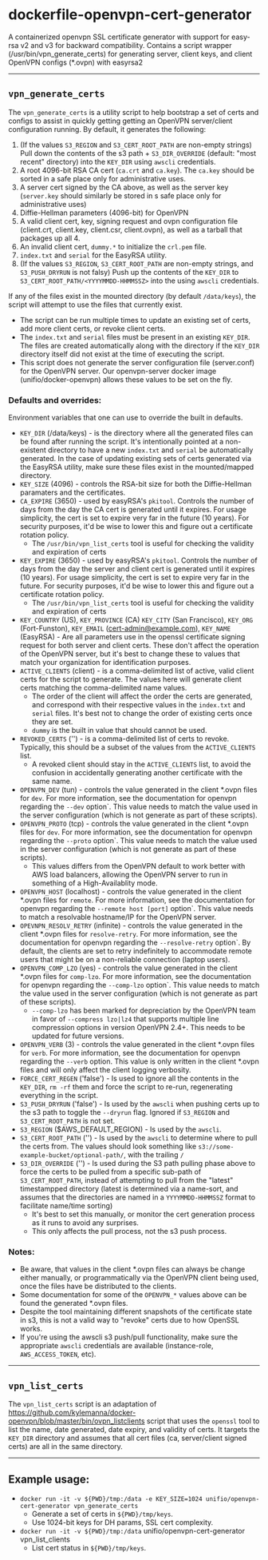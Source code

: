 # dockerfile-openvpn-cert-generator
A containerized openvpn SSL certificate generator with support for easy-rsa v2 and v3 for backward compatibility. Contains a script wrapper (/usr/bin/vpn_generate_certs) for generating server, client keys, and client OpenVPN configs (*.ovpn) with easyrsa2
___
## `vpn_generate_certs`

The `vpn_generate_certs` is a utility script to help bootstrap a set of certs and configs to assist in quickly getting getting an OpenVPN server/client configuration running. By default, it generates the following:

1. (If the values `S3_REGION` and `S3_CERT_ROOT_PATH` are non-empty strings) Pull down the contents of the s3 path + `S3_DIR_OVERRIDE` (default: "most recent" directory) into the `KEY_DIR` using `awscli` credentials.
1. A root 4096-bit RSA CA cert (`ca.crt` and `ca.key`). The `ca.key` should be sorted in a safe place only for administrative uses.
1. A server cert signed by the CA above, as well as the server key (`server.key` should similarly be stored in s safe place only for administrative uses)
1. Diffie-Hellman parameters (4096-bit) for OpenVPN
1. A valid client cert, key, signing request and ovpn configuration file (client.crt, client.key, client.csr, client.ovpn), as well as a tarball that packages up all 4.
1. An invalid client cert, `dummy.*` to initialize the `crl.pem` file.
1. `index.txt` and `serial` for the EasyRSA utility.
1. (If the values `S3_REGION`, `S3_CERT_ROOT_PATH` are non-empty strings, and `S3_PUSH_DRYRUN` is not falsy) Push up the contents of the `KEY_DIR` to `S3_CERT_ROOT_PATH/<YYYYMMDD-HHMMSSZ>` into the using `awscli` credentials.

If any of the files exist in the mounted directory (by default `/data/keys`), the script will attempt to use the files that currently exist.

* The script can be run multiple times to update an existing set of certs, add more client certs, or revoke client certs.
* The `index.txt` and `serial` files must be present in an existing `KEY_DIR`. The files are created automatically along with the directory if the `KEY_DIR` directory itself did not exist at the time of executing the script.
* This script does not generate the server configuration file (server.conf) for the OpenVPN server. Our openvpn-server docker image (unifio/docker-openvpn) allows these values to be set on the fly.

### Defaults and overrides:
Environment variables that one can use to override the built in defaults.
- `KEY_DIR` (/data/keys) - is the directory where all the generated files can be found after running the script. It's intentionally pointed at a non-existent directory to have a new `index.txt` and `serial` be automatically generated. In the case of updating existing sets of certs generated via the EasyRSA utility, make sure these files exist in the mounted/mapped directory.
- `KEY_SIZE` (4096) - controls the RSA-bit size for both the Diffie-Hellman paramaters and the certificates.
- `CA_EXPIRE` (3650) - used by easyRSA's `pkitool`. Controls the number of days from the day the CA cert is generated until it expires. For usage simplicity, the cert is set to expire very far in the future (10 years). For security purposes, it'd be wise to lower this and figure out a certificate rotation policy.
  * The `/usr/bin/vpn_list_certs` tool is useful for checking the validity and expiration of certs
- `KEY_EXPIRE` (3650) - used by easyRSA's `pkitool`. Controls the number of days from the day the server and client cert is generated until it expires (10 years). For usage simplicity, the cert is set to expire very far in the future. For security purposes, it'd be wise to lower this and figure out a certificate rotation policy.
  * The `/usr/bin/vpn_list_certs` tool is useful for checking the validity and expiration of certs
- `KEY_COUNTRY` (US), `KEY_PROVINCE` (CA) `KEY_CITY` (San Francisco), `KEY_ORG` (Fort-Funston), `KEY_EMAIL` (cert-admin@example.com), `KEY_NAME` (EasyRSA) - Are all parameters use in the openssl certificate signing request for both server and client certs. These don't affect the operation of the OpenVPN server, but it's best to change these to values that match your organization for identification purposes.
- `ACTIVE_CLIENTS` (client) - is a comma-delimited list of active, valid client certs for the script to generate. The values here will generate client certs matching the comma-delimited name values.
  * The order of the client will affect the order the certs are generated, and correspond with their respective values in the `index.txt` and `serial` files. It's best not to change the order of existing certs once they are set.
  * `dummy` is the built in value that should cannot be used.
- `REVOKED_CERTS` ('') - is a comma-delimited list of certs to revoke. Typically, this should be a subset of the values from the `ACTIVE_CLIENTS` list.
  * A revoked client should stay in the `ACTIVE_CLIENTS` list, to avoid the confusion in accidentally generating another certificate with the same name.
- `OPENVPN_DEV` (tun) - controls the value generated in the client *.ovpn files for `dev`. For more information, see the documentation for openvpn regarding the `--dev` option`. This value needs to match the value used in the server configuration (which is not generate as part of these scripts).
- `OPENVPN_PROTO` (tcp) - controls the value generated in the client *.ovpn files for `dev`. For more information, see the documentation for openvpn regarding the `--proto` option`. This value needs to match the value used in the server configuration (which is not generate as part of these scripts).
  * This values differs from the OpenVPN default to work better with AWS load balancers, allowing the OpenVPN server to run in something of a High-Availablity mode.
- `OPENVPN_HOST` (localhost) - controls the value generated in the client *.ovpn files for `remote`. For more information, see the documentation for openvpn regarding the `--remote host [port]` option`. This value needs to match a resolvable hostname/IP for the OpenVPN server.
- `OPEVNPN_RESOLV_RETRY` (infinite) - controls the value generated in the client *.ovpn files for `resolve-retry`. For more information, see the documentation for openvpn regarding the `--resolve-retry` option`. By default, the clients are set to retry indefinitely to accommodate remote users that might be on a non-reliable connection (laptop users).
- `OPENVPN_COMP_LZO` (yes) - controls the value generated in the client *.ovpn files for `comp-lzo`. For more information, see the documentation for openvpn regarding the `--comp-lzo` option`. This value needs to match the value used in the server configuration (which is not generate as part of these scripts).
  - `--comp-lzo` has been marked for depreciation by the OpenVPN team in favor of `--compress lzo|lz4` that supports multiple line compression options in version OpenVPN 2.4+. This needs to be updated for future versions.
- `OPENVPN_VERB` (3) - controls the value generated in the client *.ovpn files for `verb`. For more information, see the documentation for openvpn regarding the `--verb` option. This value is only written in the client *.ovpn files and will only affect the client logging verbosity.
- `FORCE_CERT_REGEN` ('false') - Is used to ignore all the contents in the `KEY_DIR`, `rm -rf` them and force the script to re-run, regenerating everything in the script.
- `S3_PUSH_DRYRUN` ('false') - Is used by the `awscli` when pushing certs up to the s3 path to toggle the `--dryrun` flag. Ignored if `S3_REGION` and `S3_CERT_ROOT_PATH` is not set.
- `S3_REGION` ($AWS_DEFAULT_REGION) - Is used by the `awscli`.
- `S3_CERT_ROOT_PATH` ('') - Is used by the `awscli` to determine where to pull the certs from. The values should look something like `s3://some-example-bucket/optional-path/`, with the trailing `/`
- `S3_DIR_OVERRIDE` ('') - Is used during the S3 path pulling phase above to force the certs to be pulled from a specific sub-path of `S3_CERT_ROOT_PATH`, instead of attempting to pull from the "latest" timestampped directory (latest is determined via a name-sort, and assumes that the directories are named in a `YYYYMMDD-HHMMSSZ` format to facilitate name/time sorting)
  * It's best to set this manually, or monitor the cert generation process as it runs to avoid any surprises.
  * This only affects the pull process, not the s3 push process.

### Notes:
- Be aware, that values in the client *.ovpn files can always be change either manually, or programmatically via the OpenVPN client being used, once the files have be distributed to the clients.
- Some documentation for some of the `OPENVPN_*` values above can be found the generated *.ovpn files.
- Despite the tool maintaining different snapshots of the certificate state in s3, this is not a valid way to "revoke" certs due to how OpenSSL works.
- If you're using the awscli s3 push/pull functionality, make sure the appropriate `awscli` credentials are available (instance-role, `AWS_ACCESS_TOKEN`, etc).

---
## `vpn_list_certs`

The `vpn_list_certs` script is an adaptation of https://github.com/kylemanna/docker-openvpn/blob/master/bin/ovpn_listclients script that uses the `openssl` tool to list the name, date generated, date expiry, and validity of certs. It targets the `KEY_DIR` directory and assumes that all cert files (ca, server/client signed certs) are all in the same directory.

---
## Example usage:

- `docker run -it -v ${PWD}/tmp:/data -e KEY_SIZE=1024 unifio/openvpn-cert-generator vpn_generate_certs`
  * Generate a set of certs in `${PWD}/tmp/keys`.
  * Use 1024-bit keys for DH params, SSL cert complexity.
- `docker run -it -v ${PWD}/tmp:/data` unifio/openvpn-cert-generator vpn_list_clients
  * List cert status in `${PWD}/tmp/keys`.
